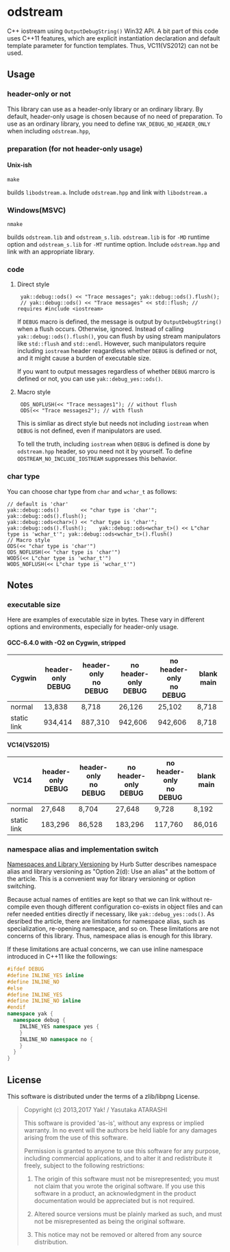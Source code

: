 odstream
========

C++ iostream using `OutputDebugString()` Win32 API. A bit part of this code uses C++11 features, which are explicit instantiation declaration and default template parameter for function templates. Thus, VC11(VS2012) can not be used.

Usage
-----

### header-only or not ###

This library can use as a header-only library or an ordinary library. By default, header-only usage is chosen because of no need of preparation. To use as an ordinary library, you need to define `YAK_DEBUG_NO_HEADER_ONLY` when including `odstream.hpp`,

### preparation (for not header-only usage) ###

#### Unix-ish ###

    make

builds `libodstream.a`. Include `odstream.hpp` and link with `libodstream.a`

### Windows(MSVC) ###

    nmake

builds `odstream.lib` and `odstream_s.lib`. `odstream.lib` is for `-MD` runtime option and `odstream_s.lib` for `-MT` runtime option. Include `odstream.hpp` and link with an appropriate library.

### code ###

1. Direct style

        yak::debug::ods() << "Trace messages"; yak::debug::ods().flush();
        // yak::debug::ods() << "Trace messages" << std::flush; // requires #include <iostream>

    If `DEBUG` macro is defined, the message is output by `OutputDebugString()` when a flush occurs. Otherwise, ignored.  Instead of calling `yak::debug::ods().flush()`, you can flush by using stream manipulators like `std::flush` and `std::endl`. However, such manipulators require including `iostream` header reagardless whether `DEBUG` is defined or not, and it might cause a burden of executable size.

    If you want to output messages regardless of whether `DEBUG` marcro is defined or not, you can use `yak::debug_yes::ods()`.

2. Macro style

        ODS_NOFLUSH(<< "Trace messages1"); // without flush
        ODS(<< "Trace messages2"); // with flush

    This is simliar as direct style but needs not including `iostream` when `DEBUG` is not defined, even if manipulators are used.

    To tell the truth, including `iostream` when `DEBUG` is defined is done by `odstream.hpp` header, so you need not it by yourself. To define `ODSTREAM_NO_INCLUDE_IOSTREAM` suppresses this behavior.

### char type ###

You can choose char type from `char` and `wchar_t` as follows:

    // default is 'char'
    yak::debug::ods()       << "char type is 'char'"; yak::debug::ods().flush();
    yak::debug::ods<char>() << "char type is 'char'"; yak::debug::ods().flush();    yak::debug::ods<wchar_t>() << L"char type is 'wchar_t'"; yak::debug::ods<wchar_t>().flush()
    // Macro style
    ODS(<< "char type is 'char'")
    ODS_NOFLUSH(<< "char type is 'char'")
    WODS(<< L"char type is 'wchar_t'")
    WODS_NOFLUSH(<< L"char type is 'wchar_t'")


Notes
-----

### executable size ###

Here are examples of executable size in bytes. These vary in different options and environments, especially for header-only usage.

#### GCC-6.4.0 with -O2 on Cygwin, stripped ####

Cygwin     |header-only<br>DEBUG|header-only<br>no DEBUG|no header-only<br>DEBUG|no header-only<br>no DEBUG|blank main
-----------|---------|---------|---------|---------|---------
normal     |  13,838 |   8,718 |  26,126 |  25,102 |   8,718
static link| 934,414 | 887,310 | 942,606 | 942,606 |   8,718

#### VC14(VS2015) ####

VC14       |header-only<br>DEBUG|header-only<br>no DEBUG|no header-only<br>DEBUG|no header-only<br>no DEBUG|blank main
-----------|---------|---------|---------|---------|---------
normal     |  27,648 |   8,704 |  27,648 |   9,728 |   8,192
static link| 183,296 |  86,528 | 183,296 | 117,760 |  86,016

### namespace alias and implementation switch ###

 [Namespaces and Library Versioning](http://www.gotw.ca/publications/mill21.htm) by Hurb Sutter describes namespace alias and library versioning as "Option 2(d): Use an alias" at the bottom of the article. This is a convenient way for library versioning or option switching.

 Because actual names of entities are kept so that we can link without re-compile even though different configuration co-exists in object files and can refer needed entities directly if necessary, like `yak::debug_yes::ods()`. As desribed the article, there are limitations for namespace alias, such as specialization, re-opening namespace, and so on. These limitations are not concerns of this library. Thus, namespace alias is enough for this library.

 If these limitations are actual concerns, we can use inline namespace introduced in C++11 like the followings:
```cpp
#ifdef DEBUG
#define INLINE_YES inline
#define INLINE_NO
#else
#define INLINE_YES
#define INLINE_NO inline
#endif
namespace yak {
  namespace debug {
    INLINE_YES namespace yes {
    }
    INLINE_NO namespace no {
    }
  }
}
```

License
-------

This software is distributed under the terms of a zlib/libpng License.

> Copyright (c) 2013,2017 Yak! / Yasutaka ATARASHI
>
> This software is provided 'as-is', without any express or implied warranty. In no event will the authors be held liable for any damages arising from the use of this software.
>
> Permission is granted to anyone to use this software for any purpose, including commercial applications, and to alter it and redistribute it freely, subject to the following restrictions:
>
> 1. The origin of this software must not be misrepresented; you must not claim that you wrote the original software. If you use this software in a product, an acknowledgment in the product documentation would be appreciated but is not required.
>
> 2. Altered source versions must be plainly marked as such, and must not be misrepresented as being the original software.
>
> 3. This notice may not be removed or altered from any source distribution.
